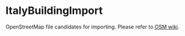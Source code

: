 # ItalyBuildingImport
OpenStreetMap file candidates for importing. Please refer to [OSM wiki](https://wiki.openstreetmap.org/wiki/Import/Catalogue/GlobalMLBuilding).
